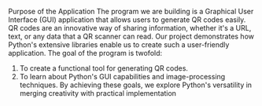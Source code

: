 Purpose of the Application
The program we are building is a Graphical User Interface (GUI) application that allows users to generate QR codes easily. QR codes are an innovative way of sharing information, whether it's a URL, text, or any data that a QR scanner can read. Our project demonstrates how Python's extensive libraries enable us to create such a user-friendly application.
The goal of the program is twofold:
1.	To create a functional tool for generating QR codes.
2.	To learn about Python's GUI capabilities and image-processing techniques.
By achieving these goals, we explore Python's versatility in merging creativity with practical implementation
